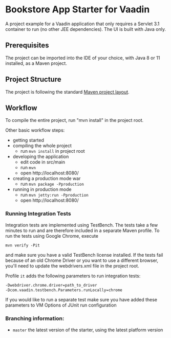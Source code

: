 # Bookstore App Starter for Vaadin

A project example for a Vaadin application that only requires a Servlet 3.1 container to run (no other JEE dependencies). The UI is built with Java only.

## Prerequisites

The project can be imported into the IDE of your choice, with Java 8 or 11 installed, as a Maven project.

## Project Structure

The project is following the standard [Maven project layout](https://maven.apache.org/guides/introduction/introduction-to-the-standard-directory-layout.html).

## Workflow

To compile the entire project, run "mvn install" in the project root.

Other basic workflow steps:

- getting started
- compiling the whole project
  - run `mvn install` in project root
- developing the application
  - edit code in src/main
  - run `mvn`
  - open http://localhost:8080/
- creating a production mode war
  - run `mvn package -Pproduction` 
- running in production mode
  - run `mvn jetty:run -Pproduction`
  - open http://localhost:8080/

### Running Integration Tests

Integration tests are implemented using TestBench. The tests take a few minutes to run and are therefore included in a separate Maven profile. To run the tests using Google Chrome, execute

`mvn verify -Pit`

and make sure you have a valid TestBench license installed. If the tests fail because of an old Chrome Driver or you want to use a different browser, you'll need to update the webdrivers.xml file in the project root.

Profile `it` adds the following parameters to run integration tests:
```sh
-Dwebdriver.chrome.driver=path_to_driver
-Dcom.vaadin.testbench.Parameters.runLocally=chrome
```

If you would like to run a separate test make sure you have added these parameters to VM Options of JUnit run configuration

### Branching information:
* `master` the latest version of the starter, using the latest platform version
